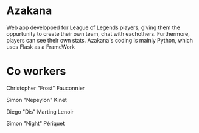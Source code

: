 # Azakana
Web app developped for League of Legends players, giving them the oppurtunity to create their own team, chat with eachothers.
Furthermore, players can see their own stats. Azakana's coding is mainly Python, which uses Flask as a FrameWork


# Co workers
Christopher "Frost" Fauconnier

Simon "Nepsylon" Kinet

Diego "Dis" Marting Lenoir

Simon "Night" Périquet


